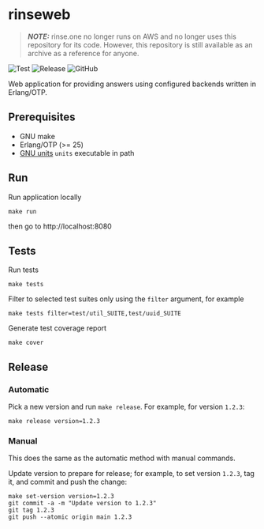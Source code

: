 # rinseweb

> **_NOTE:_** rinse.one no longer runs on AWS and no longer uses this repository for its code.
> However, this repository is still available as an archive as a reference for anyone.

![Test](https://img.shields.io/github/actions/workflow/status/RinseOne/rinseweb/test.yml?label=Test&style=for-the-badge)
![Release](https://img.shields.io/github/actions/workflow/status/RinseOne/rinseweb/release.yml?label=Release&style=for-the-badge)
![GitHub](https://img.shields.io/github/license/RinseOne/rinseweb?style=for-the-badge)

Web application for providing answers using configured backends written in Erlang/OTP.

## Prerequisites

* GNU make
* Erlang/OTP (>= 25)
* [GNU units](https://www.gnu.org/software/units/) `units` executable in path

## Run

Run application locally
```
make run
```
then go to http://localhost:8080

## Tests

Run tests
```
make tests
```

Filter to selected test suites only using the `filter` argument, for example
```
make tests filter=test/util_SUITE,test/uuid_SUITE
```

Generate test coverage report
```
make cover
```

## Release

### Automatic

Pick a new version and run `make release`. For example, for version `1.2.3`:

```
make release version=1.2.3
```

### Manual

This does the same as the automatic method with manual commands.

Update version to prepare for release; for example, to set version `1.2.3`, tag it, and commit and push the change:
```
make set-version version=1.2.3
git commit -a -m "Update version to 1.2.3"
git tag 1.2.3
git push --atomic origin main 1.2.3
```
